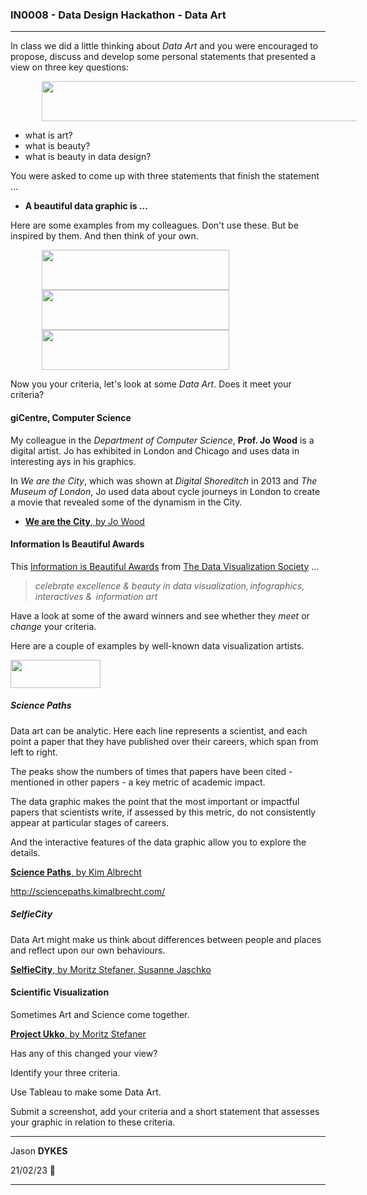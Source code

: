 <link rel="stylesheet" href="https://jsndyks.github.io/sg2047/css/sg2047.css">

### IN0008 - Data Design Hackathon - Data Art

<!---
##### Instructions for the task in which you use a **Tableau** workbook to experiment with **Tableau** and generate _Data Art_.
You will _define_ data art by identifying its qualities, and _explain_ whether, where and how your graphic has some of these characteristics.
  --->

---

In class we did a little thinking about _Data Art_ and you were encouraged to propose, discuss and develop some personal statements that presented a view on three key questions:

<img height="64" width="600" style="padding-left:10%" src="https://jsndyks.github.io/sg2047/in0008/img/postIt.art.whatIs.png"/><br/>

- what is art?
- what is beauty?
- what is beauty in data design?

You were asked to come up with three statements that finish the statement ...

- **A beautiful data graphic is ...**

Here are some examples from my colleagues.
Don't use these.
But be inspired by them.
And then think of your own.

<img height="64" width="300" style="padding-left:10%" src="https://jsndyks.github.io/sg2047/in0008/img/postIt.art.mrd.png"/><br/>
<img height="64" width="300" style="padding-left:10%" src="https://jsndyks.github.io/sg2047/in0008/img/postIt.art.jwo.png"/><br/>
<img height="64" width="300" style="padding-left:10%" src="https://jsndyks.github.io/sg2047/in0008/img/postIt.art.jad.png"/><br/>

Now you your criteria, let's look at some _Data Art_.
Does it meet your criteria?

#### giCentre, Computer Science

My colleague in the _Department of Computer Science_, **Prof. Jo Wood** is a digital artist. Jo has exhibited in London and Chicago and uses data in interesting ays in his graphics.

In _We are the City_, which was shown at _Digital Shoreditch_ in 2013 and _The Museum of London_, Jo used data about cycle journeys in London to create a movie that revealed some of the dynamism in the City.

- [**We are the City**, by Jo Wood](https://vimeo.com/66477874)

#### Information Is Beautiful Awards

This [Information is Beautiful Awards](https://www.informationisbeautifulawards.com/) from [The Data Visualization Society](https://www.datavisualizationsociety.org/) ...

> _celebrate excellence & beauty in data visualization, infographics, interactives &  information art_

Have a look at some of the award winners and see whether they _meet_ or _change_ your criteria.

Here are a couple of examples by well-known data visualization artists.

<div class="imgR">
<img width=144 height=45 src="https://jsndyks.github.io/sg2047/in0008/img/iibSciencePaths.png"/>
</div>

##### Science Paths

Data art can be analytic.
Here each line represents a scientist, and each point a paper that they have published over their careers, which span from left to right.

The peaks show the numbers of times that papers have been cited - mentioned in other papers - a key metric of academic impact.

The data graphic makes the point that the most important or impactful papers that scientists write, if assessed by this metric, do not consistently appear at particular stages of careers.

And the interactive features of the data graphic allow you to explore the details.

[**Science Paths**, by Kim Albrecht](https://www.informationisbeautifulawards.com/showcase/2384-science-paths)

http://sciencepaths.kimalbrecht.com/

##### SelfieCity

Data Art might make us think about differences between people and places and reflect upon our own behaviours.

[**SelfieCity**, by Moritz Stefaner, Susanne Jaschko ](https://www.informationisbeautifulawards.com/showcase/548-selfiecity)

#### Scientific Visualization

Sometimes Art and Science come together.

[**Project Ukko**, by Moritz Stefaner](https://www.project-ukko.net/map.html)

Has any of this changed your view?

Identify your three criteria.

Use Tableau to make some Data Art.

Submit a screenshot, add your criteria and a short statement that assesses your graphic in relation to these criteria.

---

Jason **DYKES**<br/>

21/02/23 🥞

---
